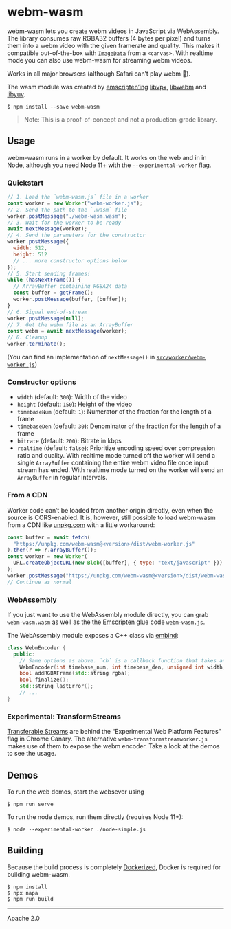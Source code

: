 # webm-wasm

webm-wasm lets you create webm videos in JavaScript via WebAssembly. The library consumes raw RGBA32 buffers (4 bytes per pixel) and turns them into a webm video with the given framerate and quality. This makes it compatible out-of-the-box with [`ImageData`][imagedata] from a `<canvas>`. With realtime mode you can also use webm-wasm for streaming webm videos.

Works in all major browsers (although Safari can’t play webm 🐼).

The wasm module was created by [emscripten’ing][emscripten] [libvpx], [libwebm] and [libyuv].

```
$ npm install --save webm-wasm
```

> Note: This is a proof-of-concept and not a production-grade library.

## Usage

webm-wasm runs in a worker by default. It works on the web and in in Node, although you need Node 11+ with the `--experimental-worker` flag.

### Quickstart

```js
// 1. Load the `webm-wasm.js` file in a worker
const worker = new Worker("webm-worker.js");
// 2. Send the path to the `.wasm` file
worker.postMessage("./webm-wasm.wasm");
// 3. Wait for the worker to be ready
await nextMessage(worker);
// 4. Send the parameters for the constructor
worker.postMessage({
  width: 512,
  height: 512
  // ... more constructor options below
});
// 5. Start sending frames!
while (hasNextFrame()) {
  // ArrayBuffer containing RGBA24 data
  const buffer = getFrame();
  worker.postMessage(buffer, [buffer]);
}
// 6. Signal end-of-stream
worker.postMessage(null);
// 7. Get the webm file as an ArrayBuffer
const webm = await nextMessage(worker);
// 8. Cleanup
worker.terminate();
```

(You can find an implementation of `nextMessage()` in [`src/worker/webm-worker.js`][nextmessage])

### Constructor options

- `width` (default: `300`): Width of the video
- `height` (default: `150`): Height of the video
- `timebaseNum` (default: `1`): Numerator of the fraction for the length of a frame
- `timebaseDen` (default: `30`): Denominator of the fraction for the length of a frame
- `bitrate` (default: `200`): Bitrate in kbps
- `realtime` (default: `false`): Prioritize encoding speed over compression ratio and quality. With realtime mode turned off the worker will send a single `ArrayBuffer` containing the entire webm video file once input stream has ended. With realtime mode turned on the worker will send an `ArrayBuffer` in regular intervals.

### From a CDN

Worker code can’t be loaded from another origin directly, even when the source is CORS-enabled. It is, however, still possible to load webm-wasm from a CDN like [unpkg.com] with a little workaround:

```js
const buffer = await fetch(
  "https://unpkg.com/webm-wasm@<version>/dist/webm-worker.js"
).then(r => r.arrayBuffer());
const worker = new Worker(
  URL.createObjectURL(new Blob([buffer], { type: "text/javascript" }))
);
worker.postMessage("https://unpkg.com/webm-wasm@<version>/dist/webm-wasm.wasm");
// Continue as normal
```

### WebAssembly

If you just want to use the WebAssembly module directly, you can grab `webm-wasm.wasm` as well as the the [Emscripten] glue code `webm-wasm.js`.

The WebAssembly module exposes a C++ class via [embind]:

```c++
class WebmEncoder {
  public:
    // Same options as above. `cb` is a callback function that takes an ArrayBuffer.
    WebmEncoder(int timebase_num, int timebase_den, unsigned int width, unsigned int height, unsigned int bitrate, bool realtime, val cb);
    bool addRGBAFrame(std::string rgba);
    bool finalize();
    std::string lastError();
    // ...
}
```

### Experimental: TransformStreams

[Transferable Streams] are behind the “Experimental Web Platform Features” flag in Chrome Canary. The alternative `webm-transformstreamworker.js` makes use of them to expose the webm encoder. Take a look at the demos to see the usage.

## Demos

To run the web demos, start the websever using

```
$ npm run serve
```

To run the node demos, run them directly (requires Node 11+):

```
$ node --experimental-worker ./node-simple.js
```

## Building

Because the build process is completely [Dockerized][docker], Docker is required for building webm-wasm.

```
$ npm install
$ npx napa
$ npm run build
```

---

Apache 2.0

[imagedata]: https://developer.mozilla.org/en-US/docs/Web/API/ImageData
[nextmessage]: https://github.com/GoogleChromeLabs/webm-wasm/blob/63b96a4f0e2821f34f972827f800259222ef9142/src/worker/webm-worker.js#L37-L46
[unpkg.com]: https://unpkg.com
[docker]: https://www.docker.com/
[transferable streams]: https://www.chromestatus.com/features/5298733486964736
[embind]: https://developers.google.com/web/updates/2018/08/embind
[emscripten]: https://kripken.github.io/emscripten-site/
[libvpx]: https://github.com/webmproject/libvpx
[libwebm]: https://github.com/webmproject/libwebm
[libyuv]: https://chromium.googlesource.com/libyuv/libyuv/
